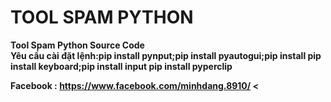 # TOOL SPAM PYTHON
<b>Tool Spam Python Source Code</b> <br>
<b>Yêu cầu cài đặt lệnh:pip install pynput;pip install pyautogui;pip install pip install keyboard;pip install input
pip install pyperclip


Facebook : https://www.facebook.com/minhdang.8910/ <




